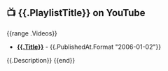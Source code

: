 ## 📺 {{.PlaylistTitle}} on YouTube

{{range .Videos}}
- **[{{.Title}}](https://www.youtube.com/watch?v={{.VideoID}})** - {{.PublishedAt.Format "2006-01-02"}}

{{.Description}}
{{end}}